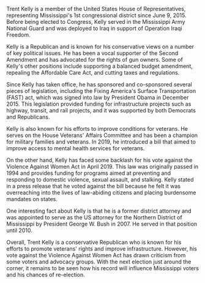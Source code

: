Trent Kelly is a member of the United States House of Representatives, representing Mississippi's 1st congressional district since June 9, 2015. Before being elected to Congress, Kelly served in the Mississippi Army National Guard and was deployed to Iraq in support of Operation Iraqi Freedom.

Kelly is a Republican and is known for his conservative views on a number of key political issues. He has been a vocal supporter of the Second Amendment and has advocated for the rights of gun owners. Some of Kelly's other positions include supporting a balanced budget amendment, repealing the Affordable Care Act, and cutting taxes and regulations.

Since Kelly has taken office, he has sponsored and co-sponsored several pieces of legislation, including the Fixing America's Surface Transportation (FAST) act, which was signed into law by President Obama in December 2015. This legislation provided funding for infrastructure projects such as highway, transit, and rail projects, and it was supported by both Democrats and Republicans.

Kelly is also known for his efforts to improve conditions for veterans. He serves on the House Veterans' Affairs Committee and has been a champion for military families and veterans. In 2019, he introduced a bill that aimed to improve access to mental health services for veterans.

On the other hand, Kelly has faced some backlash for his vote against the Violence Against Women Act in April 2019. This law was originally passed in 1994 and provides funding for programs aimed at preventing and responding to domestic violence, sexual assault, and stalking. Kelly stated in a press release that he voted against the bill because he felt it was overreaching into the lives of law-abiding citizens and placing burdensome mandates on states.

One interesting fact about Kelly is that he is a former district attorney and was appointed to serve as the US attorney for the Northern District of Mississippi by President George W. Bush in 2007. He served in that position until 2010.

Overall, Trent Kelly is a conservative Republican who is known for his efforts to promote veterans' rights and improve infrastructure. However, his vote against the Violence Against Women Act has drawn criticism from some voters and advocacy groups. With the next election just around the corner, it remains to be seen how his record will influence Mississippi voters and his chances of re-election.
